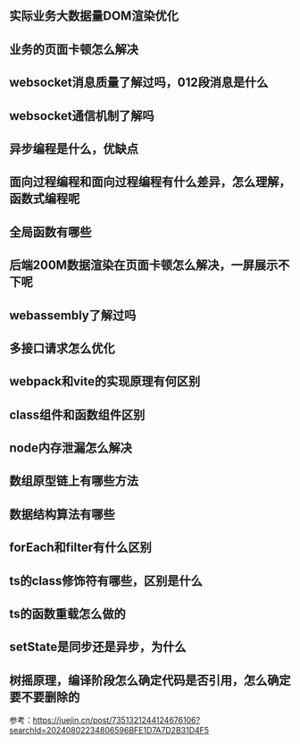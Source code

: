 
## 实际业务大数据量DOM渲染优化

## 业务的页面卡顿怎么解决

## websocket消息质量了解过吗，012段消息是什么

## websocket通信机制了解吗

## 异步编程是什么，优缺点

## 面向过程编程和面向过程编程有什么差异，怎么理解，函数式编程呢

## 全局函数有哪些

## 后端200M数据渲染在页面卡顿怎么解决，一屏展示不下呢

## webassembly了解过吗

## 多接口请求怎么优化

## webpack和vite的实现原理有何区别

## class组件和函数组件区别

## node内存泄漏怎么解决

## 数组原型链上有哪些方法

## 数据结构算法有哪些

## forEach和filter有什么区别

## ts的class修饰符有哪些，区别是什么

## ts的函数重载怎么做的

## setState是同步还是异步，为什么

## 树摇原理，编译阶段怎么确定代码是否引用，怎么确定要不要删除的



参考：https://juejin.cn/post/7351321244124676106?searchId=20240802234806596BFE1D7A7D2B31D4F5